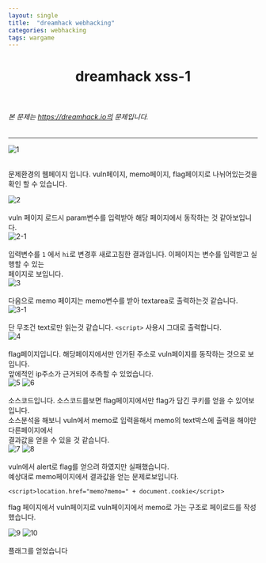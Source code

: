 ```yaml
---
layout: single
title:  "dreamhack webhacking"
categories: webhacking
tags: wargame
---
```



# <center>dreamhack xss-1</center><br>
###### 본 문제는 https://dreamhack.io의 문제입니다.<br>
---
![1](https://user-images.githubusercontent.com/91110884/188404701-1cd90c51-1250-4dd9-b7c1-e34d532d924b.PNG)


<br>
문제환경의 웹페이지 입니다. vuln페이지, memo페이지, flag페이지로 나뉘어있는것을 확인 할 수 있습니다.
<br>

![2](https://user-images.githubusercontent.com/91110884/188404706-707cfe7d-8c2f-4de6-9f9e-1d4366e20eb3.PNG)
<br>
<br>
vuln 페이지 로드시 param변수를 입력받아 해당 페이지에서 동작하는 것 같아보입니다.
<br>
![2-1](https://user-images.githubusercontent.com/91110884/188409463-7d9ada51-bf93-4b6b-8707-f0cb8a7d56a1.PNG)
<br>
<br>
입력변수를 `1` 에서 `hi`로 변경후 새로고침한 결과입니다. 이페이지는 변수를 입력받고 실행할 수 있는<br>
페이지로 보입니다.
<br>
![3](https://user-images.githubusercontent.com/91110884/188404713-2af40edc-573f-40d9-a282-423f212dc464.PNG)
<br>
<br>
다음으로 memo 페이지는 memo변수를 받아 textarea로 출력하는것 같습니다.<br>
![3-1](https://user-images.githubusercontent.com/91110884/188410356-3232ef22-b113-42bb-880c-64e62b89bd24.PNG)
<br>
<br>
단 무조건 text로만 읽는것 같습니다. `<script>` 사용시 그대로 출력합니다.<br>
![4](https://user-images.githubusercontent.com/91110884/188404718-a1717951-d178-4e3c-8de2-6e3106cd7379.PNG)
<br>
<br>
flag페이지입니다. 해당페이지에서만 인가된 주소로 vuln페이지를 동작하는 것으로 보입니다.<br>
앞에적인 ip주소가 근거되어 추측할 수 있었습니다.
<br>
![5](https://user-images.githubusercontent.com/91110884/188412007-b3f93799-5231-4968-902f-e37c6cf4172d.PNG)
![6](https://user-images.githubusercontent.com/91110884/188412012-7368792f-5ec9-49b6-aa95-cfd7d63c5e24.PNG)
<br>
<br>
소스코드입니다. 소스코드를보면 flag페이지에서만 flag가 담긴 쿠키를 얻을 수 있어보입니다.
<br>
소스분석을 해보니 vuln에서 memo로 입력을해서 memo의 text박스에 출력을 해야만 다른페이지에서<br>
결과값을 얻을 수 있을 것 같습니다.<br>
![7](https://user-images.githubusercontent.com/91110884/188426316-17cd71cb-e110-467b-b4ea-d7bc0e099ab4.PNG)
![8](https://user-images.githubusercontent.com/91110884/188426323-2db26b49-5d36-4b9d-8b64-6f710a0e8860.PNG)
<br><br>
vuln에서 alert로 flag를 얻으려 하였지만 실패했습니다.<br>
예상대로 memo페이지에서 결과값을 얻는 문제로보입니다.<br>
```
<script>location.href="memo?memo=" + document.cookie</script>
```
flag 페이지에서 vuln페이지로 vuln페이지에서 memo로 가는 구조로 페이로드를 작성했습니다.<br>

![9](https://user-images.githubusercontent.com/91110884/188427217-2f31eb62-76eb-452a-832e-ff995d6d92fc.PNG)
![10](https://user-images.githubusercontent.com/91110884/188427491-1a96a834-9b96-4650-ad6c-beccf1a3788b.PNG)
<br>
<br>
플래그를 얻었습니다



